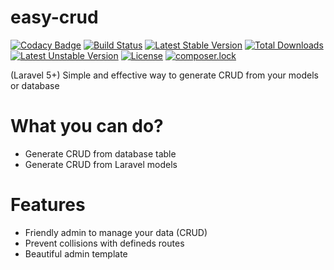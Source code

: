 # easy-crud

[![Codacy Badge](https://api.codacy.com/project/badge/Grade/ef2320108a8747efbdd32cb36294c2e7)](https://www.codacy.com/app/matheus-marabesi/easy-crud?utm_source=github.com&utm_medium=referral&utm_content=marabesi/easy-crud&utm_campaign=badger)
[![Build Status](https://travis-ci.org/marabesi/easy-crud.svg?branch=master)](https://travis-ci.org/marabesi/easy-crud)
[![Latest Stable Version](https://poser.pugx.org/marabesi/easy-crud/v/stable)](https://packagist.org/packages/marabesi/easy-crud)
[![Total Downloads](https://poser.pugx.org/marabesi/easy-crud/downloads)](https://packagist.org/packages/marabesi/easy-crud)
[![Latest Unstable Version](https://poser.pugx.org/marabesi/easy-crud/v/unstable)](https://packagist.org/packages/marabesi/easy-crud)
[![License](https://poser.pugx.org/marabesi/easy-crud/license)](https://packagist.org/packages/marabesi/easy-crud)
[![composer.lock](https://poser.pugx.org/marabesi/easy-crud/composerlock)](https://packagist.org/packages/marabesi/easy-crud)

(Laravel 5+) Simple and effective way to generate CRUD from your models or database

# What you can do?

- Generate CRUD from database table
- Generate CRUD from Laravel models

# Features

- Friendly admin to manage your data (CRUD)
- Prevent collisions with defineds routes
- Beautiful admin template

